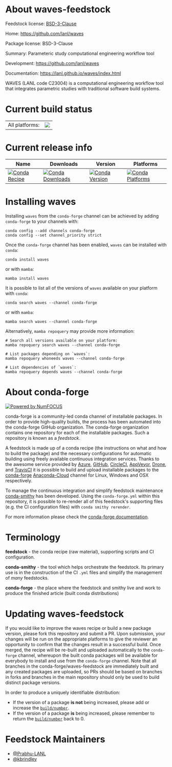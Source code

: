 About waves-feedstock
=====================

Feedstock license: [BSD-3-Clause](https://github.com/conda-forge/waves-feedstock/blob/main/LICENSE.txt)

Home: https://github.com/lanl/waves

Package license: BSD-3-Clause

Summary: Parameteric study computational engineering workflow tool

Development: https://github.com/lanl/waves

Documentation: https://lanl.github.io/waves/index.html

WAVES (LANL code C23004) is a computational engineering workflow tool that integrates parametric studies with
traditional software build systems.


Current build status
====================


<table><tr><td>All platforms:</td>
    <td>
      <a href="https://dev.azure.com/conda-forge/feedstock-builds/_build/latest?definitionId=18543&branchName=main">
        <img src="https://dev.azure.com/conda-forge/feedstock-builds/_apis/build/status/waves-feedstock?branchName=main">
      </a>
    </td>
  </tr>
</table>

Current release info
====================

| Name | Downloads | Version | Platforms |
| --- | --- | --- | --- |
| [![Conda Recipe](https://img.shields.io/badge/recipe-waves-green.svg)](https://anaconda.org/conda-forge/waves) | [![Conda Downloads](https://img.shields.io/conda/dn/conda-forge/waves.svg)](https://anaconda.org/conda-forge/waves) | [![Conda Version](https://img.shields.io/conda/vn/conda-forge/waves.svg)](https://anaconda.org/conda-forge/waves) | [![Conda Platforms](https://img.shields.io/conda/pn/conda-forge/waves.svg)](https://anaconda.org/conda-forge/waves) |

Installing waves
================

Installing `waves` from the `conda-forge` channel can be achieved by adding `conda-forge` to your channels with:

```
conda config --add channels conda-forge
conda config --set channel_priority strict
```

Once the `conda-forge` channel has been enabled, `waves` can be installed with `conda`:

```
conda install waves
```

or with `mamba`:

```
mamba install waves
```

It is possible to list all of the versions of `waves` available on your platform with `conda`:

```
conda search waves --channel conda-forge
```

or with `mamba`:

```
mamba search waves --channel conda-forge
```

Alternatively, `mamba repoquery` may provide more information:

```
# Search all versions available on your platform:
mamba repoquery search waves --channel conda-forge

# List packages depending on `waves`:
mamba repoquery whoneeds waves --channel conda-forge

# List dependencies of `waves`:
mamba repoquery depends waves --channel conda-forge
```


About conda-forge
=================

[![Powered by
NumFOCUS](https://img.shields.io/badge/powered%20by-NumFOCUS-orange.svg?style=flat&colorA=E1523D&colorB=007D8A)](https://numfocus.org)

conda-forge is a community-led conda channel of installable packages.
In order to provide high-quality builds, the process has been automated into the
conda-forge GitHub organization. The conda-forge organization contains one repository
for each of the installable packages. Such a repository is known as a *feedstock*.

A feedstock is made up of a conda recipe (the instructions on what and how to build
the package) and the necessary configurations for automatic building using freely
available continuous integration services. Thanks to the awesome service provided by
[Azure](https://azure.microsoft.com/en-us/services/devops/), [GitHub](https://github.com/),
[CircleCI](https://circleci.com/), [AppVeyor](https://www.appveyor.com/),
[Drone](https://cloud.drone.io/welcome), and [TravisCI](https://travis-ci.com/)
it is possible to build and upload installable packages to the
[conda-forge](https://anaconda.org/conda-forge) [Anaconda-Cloud](https://anaconda.org/)
channel for Linux, Windows and OSX respectively.

To manage the continuous integration and simplify feedstock maintenance
[conda-smithy](https://github.com/conda-forge/conda-smithy) has been developed.
Using the ``conda-forge.yml`` within this repository, it is possible to re-render all of
this feedstock's supporting files (e.g. the CI configuration files) with ``conda smithy rerender``.

For more information please check the [conda-forge documentation](https://conda-forge.org/docs/).

Terminology
===========

**feedstock** - the conda recipe (raw material), supporting scripts and CI configuration.

**conda-smithy** - the tool which helps orchestrate the feedstock.
                   Its primary use is in the construction of the CI ``.yml`` files
                   and simplify the management of *many* feedstocks.

**conda-forge** - the place where the feedstock and smithy live and work to
                  produce the finished article (built conda distributions)


Updating waves-feedstock
========================

If you would like to improve the waves recipe or build a new
package version, please fork this repository and submit a PR. Upon submission,
your changes will be run on the appropriate platforms to give the reviewer an
opportunity to confirm that the changes result in a successful build. Once
merged, the recipe will be re-built and uploaded automatically to the
`conda-forge` channel, whereupon the built conda packages will be available for
everybody to install and use from the `conda-forge` channel.
Note that all branches in the conda-forge/waves-feedstock are
immediately built and any created packages are uploaded, so PRs should be based
on branches in forks and branches in the main repository should only be used to
build distinct package versions.

In order to produce a uniquely identifiable distribution:
 * If the version of a package **is not** being increased, please add or increase
   the [``build/number``](https://docs.conda.io/projects/conda-build/en/latest/resources/define-metadata.html#build-number-and-string).
 * If the version of a package **is** being increased, please remember to return
   the [``build/number``](https://docs.conda.io/projects/conda-build/en/latest/resources/define-metadata.html#build-number-and-string)
   back to 0.

Feedstock Maintainers
=====================

* [@Prabhu-LANL](https://github.com/Prabhu-LANL/)
* [@kbrindley](https://github.com/kbrindley/)

